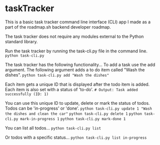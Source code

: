 # taskTracker
This is a basic task tracker command line interface (CLI) app I made as a part of the roadmap.sh backend developer roadmap. 

The task tracker does not require any modules external to the Python standard library.  

Run the task tracker by running the task-cli.py file in the command line. 
```python task-cli.py```  

The task tracker has the following functionality...
To add a task use the add argument. The following argument adds a to do item called "Wash the dishes".
```python task-cli.py add "Wash the dishes"```  

Each item gets a unique ID that is displayed after the todo item is added. Each item is also set with a status of 'to-do'.
```# Output: Task added successfully (ID: 1)```  

You can use this unique ID to update, delete or mark the status of todos. Todos can be 'in-progress' or 'done'.
```python task-cli.py update 1 "Wash the dishes and clean the car"```
```python task-cli.py delete 1```
```python task-cli.py mark-in-progress 1```
```python task-cli.py mark-done 1```  

You can list all todos...
```python task-cli.py list```  

Or todos with a specific status...
```python task-cli.py list in-progress```


